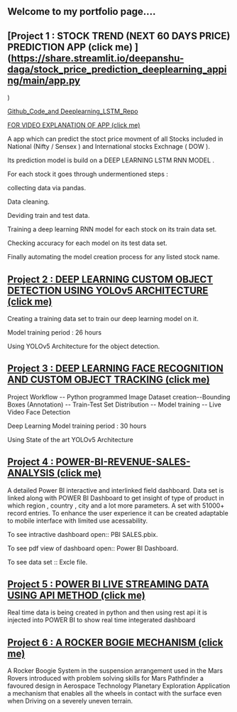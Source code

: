 
## Welcome to my portfolio page....


## [Project 1 : STOCK TREND (NEXT 60 DAYS PRICE) PREDICTION APP (click me) ](https://share.streamlit.io/deepanshu-daga/stock_price_prediction_deeplearning_apping/main/app.py
)

[Github_Code_and Deeplearning_LSTM_Repo](https://github.com/Deepanshu-Daga/STOCK-TREND-NEXT-60-DAYS-PRICE-PREDICTION-APP-)

[FOR VIDEO EXPLANATION OF APP (click me) ](https://drive.google.com/file/d/1N2ct9_HJ4eciI9y803GR8qxqW2cktKIA/view?usp=sharing)

A app which can predict the stoct price movment of all Stocks included in National (Nifty / Sensex ) and International stocks Exchnage ( DOW ).

Its prediction model is build on a DEEP LEARNING LSTM RNN MODEL .

For each stock it goes through undermentioned steps :

collecting data via pandas.

Data cleaning.

Deviding train and test data.

Training a deep learning RNN model for each stock on its train data set.

Checking accuracy for each model on its test data set.

Finally automating the model creation process for any listed stock name.




## [Project 2 : DEEP LEARNING  CUSTOM OBJECT DETECTION USING YOLOv5 ARCHITECTURE (click me) ](https://drive.google.com/drive/folders/1my2biX48br28AnN6QWmQipgD1B-arXf_?usp=sharing)


Creating a training data set to train our deep learning model on it.

Model training period : 26 hours

Using YOLOv5 Architecture for the object detection.





## [Project 3 : DEEP LEARNING FACE RECOGNITION AND CUSTOM OBJECT TRACKING (click me) ]()


Project Workflow -- Python programmed Image Dataset creation--Bounding Boxes (Annotation) -- Train-Test Set Distribution -- Model training -- Live Video Face Detection

Deep Learning Model training period : 30 hours

Using State of the art YOLOv5 Architecture 






## [Project 4 : POWER-BI-REVENUE-SALES-ANALYSIS (click me) ](https://github.com/Deepanshu-Daga/Power-BI-Revenue---Sales---Analysis-)
A detailed Power BI interactive and interlinked field dashboard. Data set is linked along with POWER BI Dashboard to get insight of type of product in which region , country , city and a lot more parameters. A set with 51000+ record entries. To enhance the user experience it can be created adaptable to mobile interface with limited use acessability.

To see intractive dashboard open:: PBI SALES.pbix.

To see pdf view of dashboard open:: Power BI Dashboard.

To see data set :: Excle file.



## [Project 5 : POWER BI LIVE STREAMING DATA USING API METHOD (click me) ](https://github.com/Deepanshu-Daga/Python-projects-Level-1/tree/main/POWER%20BI%20LIVE%20STREAMING%20DATA%20USING%20API%20METHOD)


Real time data is being created in python and then using rest api it is injected into POWER BI to show real time integerated dashboard




## [Project 6 : A ROCKER BOGIE MECHANISM (click me) ](https://drive.google.com/file/d/1Xwf75Ss-aT3v38xyPHBpWiccr_2WtDHt/view?usp=sharing)


A Rocker Boogie System in the suspension arrangement used in the Mars Rovers introduced with problem solving skills for Mars Pathfinder a favoured design in Aerospace Technology Planetary Exploration Application a mechanism that enables all the wheels in contact with the surface even when Driving on a severely uneven terrain.





